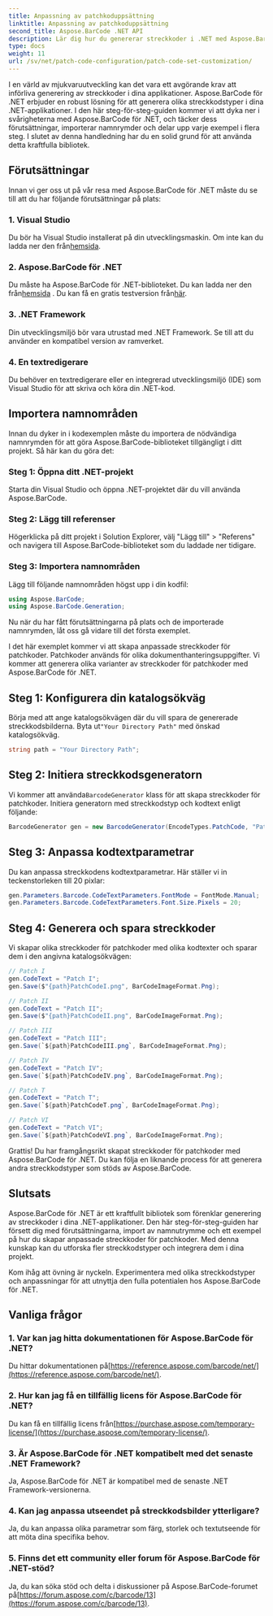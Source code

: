 ```yaml
---
title: Anpassning av patchkoduppsättning
linktitle: Anpassning av patchkoduppsättning
second_title: Aspose.BarCode .NET API
description: Lär dig hur du genererar streckkoder i .NET med Aspose.BarCode. Anpassa och integrera streckkoder i dina applikationer utan ansträngning.
type: docs
weight: 11
url: /sv/net/patch-code-configuration/patch-code-set-customization/
---
```


I en värld av mjukvaruutveckling kan det vara ett avgörande krav att införliva generering av streckkoder i dina applikationer. Aspose.BarCode för .NET erbjuder en robust lösning för att generera olika streckkodstyper i dina .NET-applikationer. I den här steg-för-steg-guiden kommer vi att dyka ner i svårigheterna med Aspose.BarCode för .NET, och täcker dess förutsättningar, importerar namnrymder och delar upp varje exempel i flera steg. I slutet av denna handledning har du en solid grund för att använda detta kraftfulla bibliotek.

## Förutsättningar

Innan vi ger oss ut på vår resa med Aspose.BarCode för .NET måste du se till att du har följande förutsättningar på plats:

### 1. Visual Studio
 Du bör ha Visual Studio installerat på din utvecklingsmaskin. Om inte kan du ladda ner den från[hemsida](https://visualstudio.microsoft.com/).

### 2. Aspose.BarCode för .NET
 Du måste ha Aspose.BarCode för .NET-biblioteket. Du kan ladda ner den från[hemsida](https://releases.aspose.com/barcode/net/) . Du kan få en gratis testversion från[här](https://releases.aspose.com/).

### 3. .NET Framework
Din utvecklingsmiljö bör vara utrustad med .NET Framework. Se till att du använder en kompatibel version av ramverket.

### 4. En textredigerare
Du behöver en textredigerare eller en integrerad utvecklingsmiljö (IDE) som Visual Studio för att skriva och köra din .NET-kod.

## Importera namnområden

Innan du dyker in i kodexemplen måste du importera de nödvändiga namnrymden för att göra Aspose.BarCode-biblioteket tillgängligt i ditt projekt. Så här kan du göra det:

### Steg 1: Öppna ditt .NET-projekt
Starta din Visual Studio och öppna .NET-projektet där du vill använda Aspose.BarCode.

### Steg 2: Lägg till referenser
Högerklicka på ditt projekt i Solution Explorer, välj "Lägg till" > "Referens" och navigera till Aspose.BarCode-biblioteket som du laddade ner tidigare.

### Steg 3: Importera namnområden
Lägg till följande namnområden högst upp i din kodfil:

```csharp
using Aspose.BarCode;
using Aspose.BarCode.Generation;
```

Nu när du har fått förutsättningarna på plats och de importerade namnrymden, låt oss gå vidare till det första exemplet.

I det här exemplet kommer vi att skapa anpassade streckkoder för patchkoder. Patchkoder används för olika dokumenthanteringsuppgifter. Vi kommer att generera olika varianter av streckkoder för patchkoder med Aspose.BarCode för .NET.

## Steg 1: Konfigurera din katalogsökväg

 Börja med att ange katalogsökvägen där du vill spara de genererade streckkodsbilderna. Byta ut`"Your Directory Path"` med önskad katalogsökväg.

```csharp
string path = "Your Directory Path";
```

## Steg 2: Initiera streckkodsgeneratorn

 Vi kommer att använda`BarcodeGenerator` klass för att skapa streckkoder för patchkoder. Initiera generatorn med streckkodstyp och kodtext enligt följande:

```csharp
BarcodeGenerator gen = new BarcodeGenerator(EncodeTypes.PatchCode, "Patch I");
```

## Steg 3: Anpassa kodtextparametrar

Du kan anpassa streckkodens kodtextparametrar. Här ställer vi in teckenstorleken till 20 pixlar:

```csharp
gen.Parameters.Barcode.CodeTextParameters.FontMode = FontMode.Manual;
gen.Parameters.Barcode.CodeTextParameters.Font.Size.Pixels = 20;
```

## Steg 4: Generera och spara streckkoder

Vi skapar olika streckkoder för patchkoder med olika kodtexter och sparar dem i den angivna katalogsökvägen:

```csharp
// Patch I
gen.CodeText = "Patch I";
gen.Save($"{path}PatchCodeI.png", BarCodeImageFormat.Png);

// Patch II
gen.CodeText = "Patch II";
gen.Save($"{path}PatchCodeII.png", BarCodeImageFormat.Png);

// Patch III
gen.CodeText = "Patch III";
gen.Save(`${path}PatchCodeIII.png`, BarCodeImageFormat.Png);

// Patch IV
gen.CodeText = "Patch IV";
gen.Save(`${path}PatchCodeIV.png`, BarCodeImageFormat.Png);

// Patch T
gen.CodeText = "Patch T";
gen.Save(`${path}PatchCodeT.png`, BarCodeImageFormat.Png);

// Patch VI
gen.CodeText = "Patch VI";
gen.Save(`${path}PatchCodeVI.png`, BarCodeImageFormat.Png);
```

Grattis! Du har framgångsrikt skapat streckkoder för patchkoder med Aspose.BarCode för .NET. Du kan följa en liknande process för att generera andra streckkodstyper som stöds av Aspose.BarCode.

## Slutsats

Aspose.BarCode för .NET är ett kraftfullt bibliotek som förenklar generering av streckkoder i dina .NET-applikationer. Den här steg-för-steg-guiden har försett dig med förutsättningarna, import av namnutrymme och ett exempel på hur du skapar anpassade streckkoder för patchkoder. Med denna kunskap kan du utforska fler streckkodstyper och integrera dem i dina projekt.

Kom ihåg att övning är nyckeln. Experimentera med olika streckkodstyper och anpassningar för att utnyttja den fulla potentialen hos Aspose.BarCode för .NET.

## Vanliga frågor

### 1. Var kan jag hitta dokumentationen för Aspose.BarCode för .NET?
 Du hittar dokumentationen på[https://reference.aspose.com/barcode/net/](https://reference.aspose.com/barcode/net/).

### 2. Hur kan jag få en tillfällig licens för Aspose.BarCode för .NET?
 Du kan få en tillfällig licens från[https://purchase.aspose.com/temporary-license/](https://purchase.aspose.com/temporary-license/).

### 3. Är Aspose.BarCode för .NET kompatibelt med det senaste .NET Framework?
Ja, Aspose.BarCode för .NET är kompatibel med de senaste .NET Framework-versionerna.

### 4. Kan jag anpassa utseendet på streckkodsbilder ytterligare?
Ja, du kan anpassa olika parametrar som färg, storlek och textutseende för att möta dina specifika behov.

### 5. Finns det ett community eller forum för Aspose.BarCode för .NET-stöd?
 Ja, du kan söka stöd och delta i diskussioner på Aspose.BarCode-forumet på[https://forum.aspose.com/c/barcode/13](https://forum.aspose.com/c/barcode/13).